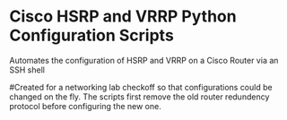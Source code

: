 # Cisco HSRP and VRRP Python Configuration Scripts
 Automates the configuration of HSRP and VRRP on a Cisco Router via an SSH shell

#Created for a networking lab checkoff so that configurations could be changed on the fly.  The scripts first remove the old router redundency protocol before configuring the new one.
